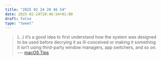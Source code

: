 ```yaml
---
title: "2025 02 24 20 46 54"
date: 2025-02-24T20:46:54+01:00
draft: false
type: "tweet"
---
```

> (...) it’s a good idea to first understand how the system was designed to be used before decrying it as ill-conceived or making it something it isn’t using third-party window managers, app switchers, and so on. --- [macOS Tips](https://blog.xoria.org/macos-tips)
